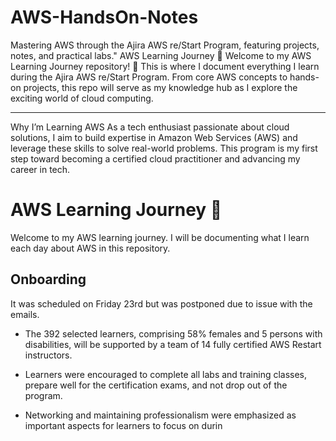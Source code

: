 # AWS-HandsOn-Notes
Mastering AWS through the Ajira AWS re/Start Program, featuring projects, notes, and practical labs."
AWS Learning Journey 🚀
Welcome to my AWS Learning Journey repository! 🌟 This is where I document everything I learn during the Ajira AWS re/Start Program. From core AWS concepts to hands-on projects, this repo will serve as my knowledge hub as I explore the exciting world of cloud computing.

---

Why I’m Learning AWS
As a tech enthusiast passionate about cloud solutions, I aim to build expertise in Amazon Web Services (AWS) and leverage these skills to solve real-world problems. This program is my first step toward becoming a certified cloud practitioner and advancing my career in tech.

# AWS Learning Journey 🚀

Welcome to my AWS learning journey. I will be documenting what I learn each day about AWS in this repository.

## Onboarding

It was scheduled on Friday 23rd but was postponed due to issue with the emails.



* The 392 selected learners, comprising 58% females and 5 persons with disabilities, will be supported by a team of 14 fully certified AWS Restart instructors.

* Learners were encouraged to complete all labs and training classes, prepare well for the certification exams, and not drop out of the program.

* Networking and maintaining professionalism were emphasized as important aspects for learners to focus on durin
